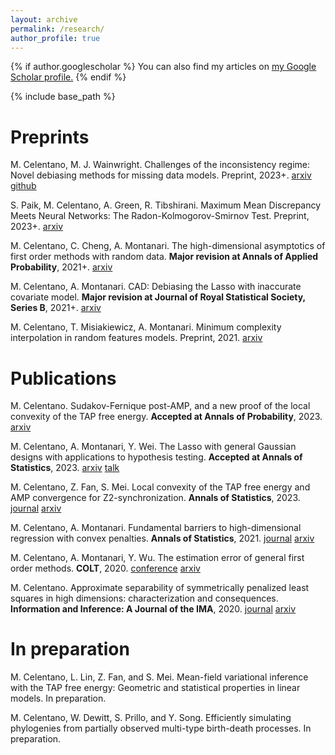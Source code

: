 ```yaml
---
layout: archive
permalink: /research/
author_profile: true
---
```


{% if author.googlescholar %}
  You can also find my articles on <u><a href="{{author.googlescholar}}">my Google Scholar profile</a>.</u>
{% endif %}

{% include base_path %}

# Preprints

M. Celentano, M. J. Wainwright. Challenges of the inconsistency regime: Novel debiasing methods for missing data models. Preprint, 2023+. [arxiv](https://arxiv.org/abs/2309.01362) [github](https://github.com/mcelentano/Debiasing_for_missing_data)

S. Paik, M. Celentano, A. Green, R. Tibshirani. Maximum Mean Discrepancy Meets Neural Networks: The Radon-Kolmogorov-Smirnov Test. Preprint, 2023+. [arxiv](https://arxiv.org/abs/2309.02422)

M. Celentano, C. Cheng, A. Montanari. The high-dimensional asymptotics of first order methods with random data. **Major revision at Annals of Applied Probability**, 2021+. [arxiv](https://arxiv.org/abs/2112.07572)

M. Celentano, A. Montanari. CAD: Debiasing the Lasso with inaccurate covariate model. **Major revision at Journal of Royal Statistical Society, Series B**, 2021+. [arxiv](https://arxiv.org/abs/2107.14172)

M. Celentano, T. Misiakiewicz, A. Montanari. Minimum complexity interpolation in random features models. Preprint, 2021. [arxiv](https://arxiv.org/abs/2103.15996) 

# Publications

M. Celentano. Sudakov-Fernique post-AMP, and a new proof of the local convexity of the TAP free energy. **Accepted at Annals of Probability**, 2023. [arxiv](https://arxiv.org/abs/2208.09550)

M. Celentano, A. Montanari, Y. Wei. The Lasso with general Gaussian designs with applications to hypothesis testing. **Accepted at Annals of Statistics**, 2023. [arxiv](https://arxiv.org/abs/2007.13716) [talk](https://drive.google.com/file/d/1l2yFo5ZIAcNpS_s8t2AXg-1Rz-RAa7fo/view)

M. Celentano, Z. Fan, S. Mei. Local convexity of the TAP free energy and AMP convergence for Z2-synchronization. **Annals of Statistics**, 2023. [journal](https://projecteuclid.org/journals/annals-of-statistics/volume-51/issue-2/Local-convexity-of-the-TAP-free-energy-and-AMP-convergence/10.1214/23-AOS2257.short) [arxiv](https://arxiv.org/abs/2106.11428)

M. Celentano, A. Montanari. Fundamental barriers to high-dimensional regression with convex penalties. **Annals of Statistics**, 2021. [journal](https://projecteuclid.org/journals/annals-of-statistics/volume-50/issue-1/Fundamental-barriers-to-high-dimensional-regression-with-convex-penalties/10.1214/21-AOS2100.full) [arxiv](https://arxiv.org/abs/1903.10603)

M. Celentano, A. Montanari, Y. Wu. The estimation error of general first order methods. **COLT**, 2020. [conference](https://proceedings.mlr.press/v125/celentano20a) [arxiv](https://arxiv.org/abs/2002.12903)

M. Celentano. Approximate separability of symmetrically penalized least squares in high dimensions: characterization and consequences. **Information and Inference: A Journal of the IMA**, 2020. [journal](https://academic.oup.com/imaiai/article/10/3/1105/6103239) [arxiv](https://arxiv.org/abs/1906.10319) 

# In preparation

M. Celentano, L. Lin, Z. Fan, and S. Mei.
Mean-field variational inference with the TAP free energy: Geometric
  and statistical properties in linear models. In preparation.

M. Celentano, W. Dewitt, S. Prillo, and Y. Song. Efficiently simulating phylogenies from partially observed multi-type birth-death processes. In preparation.
